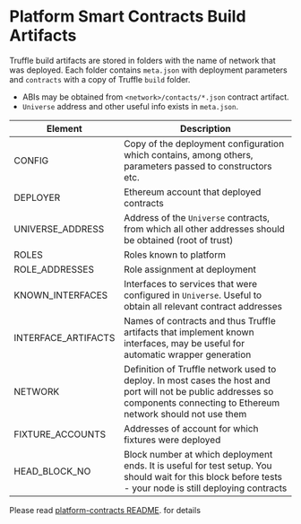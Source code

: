 # Platform Smart Contracts Build Artifacts
Truffle build artifacts are stored in folders with the name of network that was deployed. Each folder contains `meta.json` with deployment parameters and `contracts` with a copy of Truffle `build` folder.
* ABIs may be obtained from `<network>/contacts/*.json` contract artifact.
* `Universe` address and other useful info exists in `meta.json`.

|Element|Description|
|-------|-----------|
|CONFIG|Copy of the deployment configuration which contains, among others, parameters passed to constructors etc.|
|DEPLOYER|Ethereum account that deployed contracts|
|UNIVERSE_ADDRESS|Address of the `Universe` contracts, from which all other addresses should be obtained (root of trust)|
|ROLES|Roles known to platform|
|ROLE_ADDRESSES|Role assignment at deployment|
|KNOWN_INTERFACES|Interfaces to services that were configured in `Universe`. Useful to obtain all relevant contract addresses|
|INTERFACE_ARTIFACTS|Names of contracts and thus Truffle artifacts that implement known interfaces, may be useful for automatic wrapper generation|
|NETWORK|Definition of Truffle network used to deploy. In most cases the host and port will not be public addresses so components connecting to Ethereum network should not use them|
|FIXTURE_ACCOUNTS|Addresses of account for which fixtures were deployed|
|HEAD_BLOCK_NO|Block number at which deployment ends. It is useful for test setup. You should wait for this block before tests - your node is still deploying contracts|

Please read [platform-contracts README](https://github.com/Neufund/platform-contracts). for details
